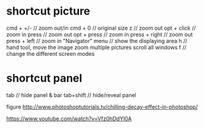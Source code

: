 # shortcut picture
cmd + +/- // zoom out/in
cmd + 0 // original size
z // zoom out
opt + click // zoom in
press // zoom out
opt + press // zoom in
press + right // zoom out
press + left // zoom in
"Navigator" menu // show the displaying area
h // hand tool, move the image
zoom multiple pictures
scroll all windows
f // change the different screen modes

# shortcut panel
tab // hide panel & bar
tab+shift // hide/reveal panel



figure
http://www.photoshoptutorials.tv/chilling-decay-effect-in-photoshop/

https://www.youtube.com/watch?v=Vfz0hDdYl0A

